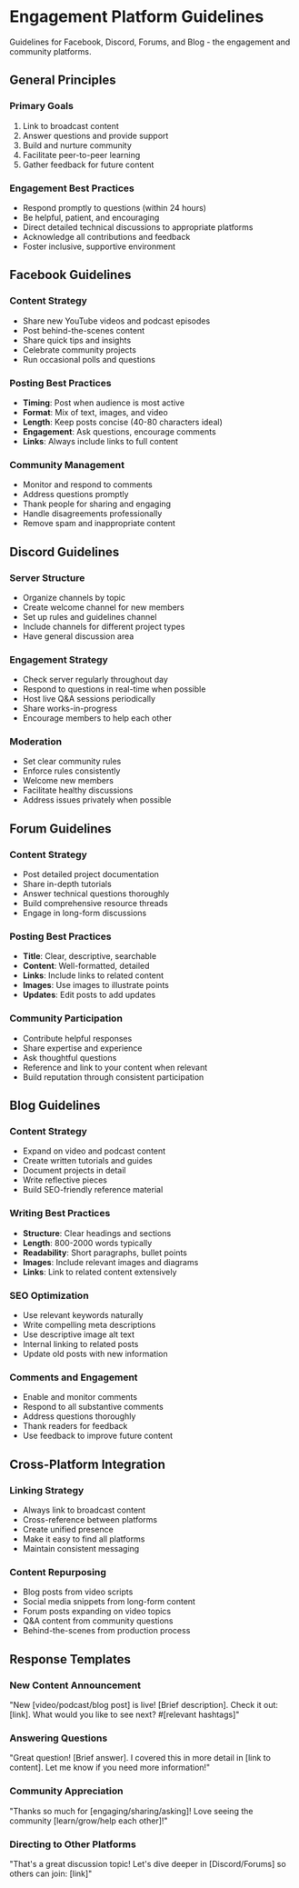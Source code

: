 # Engagement Platform Guidelines

Guidelines for Facebook, Discord, Forums, and Blog - the engagement and community platforms.

## General Principles

### Primary Goals
1. Link to broadcast content
2. Answer questions and provide support
3. Build and nurture community
4. Facilitate peer-to-peer learning
5. Gather feedback for future content

### Engagement Best Practices
- Respond promptly to questions (within 24 hours)
- Be helpful, patient, and encouraging
- Direct detailed technical discussions to appropriate platforms
- Acknowledge all contributions and feedback
- Foster inclusive, supportive environment

## Facebook Guidelines

### Content Strategy
- Share new YouTube videos and podcast episodes
- Post behind-the-scenes content
- Share quick tips and insights
- Celebrate community projects
- Run occasional polls and questions

### Posting Best Practices
- **Timing**: Post when audience is most active
- **Format**: Mix of text, images, and video
- **Length**: Keep posts concise (40-80 characters ideal)
- **Engagement**: Ask questions, encourage comments
- **Links**: Always include links to full content

### Community Management
- Monitor and respond to comments
- Address questions promptly
- Thank people for sharing and engaging
- Handle disagreements professionally
- Remove spam and inappropriate content

## Discord Guidelines

### Server Structure
- Organize channels by topic
- Create welcome channel for new members
- Set up rules and guidelines channel
- Include channels for different project types
- Have general discussion area

### Engagement Strategy
- Check server regularly throughout day
- Respond to questions in real-time when possible
- Host live Q&A sessions periodically
- Share works-in-progress
- Encourage members to help each other

### Moderation
- Set clear community rules
- Enforce rules consistently
- Welcome new members
- Facilitate healthy discussions
- Address issues privately when possible

## Forum Guidelines

### Content Strategy
- Post detailed project documentation
- Share in-depth tutorials
- Answer technical questions thoroughly
- Build comprehensive resource threads
- Engage in long-form discussions

### Posting Best Practices
- **Title**: Clear, descriptive, searchable
- **Content**: Well-formatted, detailed
- **Links**: Include links to related content
- **Images**: Use images to illustrate points
- **Updates**: Edit posts to add updates

### Community Participation
- Contribute helpful responses
- Share expertise and experience
- Ask thoughtful questions
- Reference and link to your content when relevant
- Build reputation through consistent participation

## Blog Guidelines

### Content Strategy
- Expand on video and podcast content
- Create written tutorials and guides
- Document projects in detail
- Write reflective pieces
- Build SEO-friendly reference material

### Writing Best Practices
- **Structure**: Clear headings and sections
- **Length**: 800-2000 words typically
- **Readability**: Short paragraphs, bullet points
- **Images**: Include relevant images and diagrams
- **Links**: Link to related content extensively

### SEO Optimization
- Use relevant keywords naturally
- Write compelling meta descriptions
- Use descriptive image alt text
- Internal linking to related posts
- Update old posts with new information

### Comments and Engagement
- Enable and monitor comments
- Respond to all substantive comments
- Address questions thoroughly
- Thank readers for feedback
- Use feedback to improve future content

## Cross-Platform Integration

### Linking Strategy
- Always link to broadcast content
- Cross-reference between platforms
- Create unified presence
- Make it easy to find all platforms
- Maintain consistent messaging

### Content Repurposing
- Blog posts from video scripts
- Social media snippets from long-form content
- Forum posts expanding on video topics
- Q&A content from community questions
- Behind-the-scenes from production process

## Response Templates

### New Content Announcement
"New [video/podcast/blog post] is live! [Brief description]. Check it out: [link]. What would you like to see next? #[relevant hashtags]"

### Answering Questions
"Great question! [Brief answer]. I covered this in more detail in [link to content]. Let me know if you need more information!"

### Community Appreciation
"Thanks so much for [engaging/sharing/asking]! Love seeing the community [learn/grow/help each other]!"

### Directing to Other Platforms
"That's a great discussion topic! Let's dive deeper in [Discord/Forums] so others can join: [link]"
